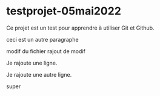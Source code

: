 # testprojet-05mai2022

Ce projet est un test pour apprendre à utiliser Git et Github.

ceci est un autre paragraphe

modif du fichier
 rajout de modif

Je rajoute une ligne.

Je rajoute une autre ligne.

super
